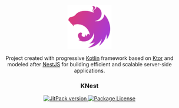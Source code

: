 <p align="center">
    <img 
        src="https://raw.githubusercontent.com/IIPEKOLICT/knest/main/assets/img/knest-logo.png" 
        width="120" 
        alt="KNest Logo" 
    />
</p>

<p align="center">
    Project created with progressive <a href="https://kotlinlang.org/" target="_blank">Kotlin</a> 
    framework based on <a href="https://ktor.io/" target="_blank">Ktor</a> 
    and modeled after <a href="https://nestjs.com/" target="_blank">NestJS</a> 
    for building efficient and scalable server-side applications.
</p>

<div align="center">
    <h3>KNest</h3>
</div>

<p align="center">
    <a href="https://jitpack.io/#IIPEKOLICT/knest" target="_blank">
        <img src="https://jitpack.io/v/IIPEKOLICT/knest.svg" alt="JitPack version" />
    </a>
    <a href="https://raw.githubusercontent.com/IIPEKOLICT/knest/main/LICENSE" target="_blank">
        <img src="https://img.shields.io/badge/license-MIT-green.svg" alt="Package License" />
    </a>
</p>